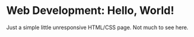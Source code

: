 # Web Development: Hello, World!

Just a simple little unresponsive HTML/CSS page. Not much to see here.
